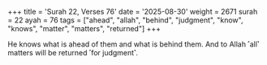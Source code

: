 +++
title = 'Surah 22, Verses 76'
date = '2025-08-30'
weight = 2671
surah = 22
ayah = 76
tags = ["ahead", "allah", "behind", "judgment", "know", "knows", "matter", "matters", "returned"]
+++

He knows what is ahead of them and what is behind them. And to Allah ˹all˺ matters will be returned ˹for judgment˺.